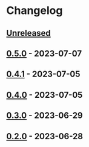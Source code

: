 # Changelog

## [Unreleased]

## [0.5.0] - 2023-07-07

## [0.4.1] - 2023-07-05

## [0.4.0] - 2023-07-05

## [0.3.0] - 2023-06-29

## [0.2.0] - 2023-06-28

[Unreleased]: https://github.com/getindata/dbt-graph-builder/compare/0.5.0...HEAD

[0.5.0]: https://github.com/getindata/dbt-graph-builder/compare/0.4.1...0.5.0

[0.4.1]: https://github.com/getindata/dbt-graph-builder/compare/0.4.0...0.4.1

[0.4.0]: https://github.com/getindata/dbt-graph-builder/compare/0.3.0...0.4.0

[0.3.0]: https://github.com/getindata/dbt-graph-builder/compare/0.2.0...0.3.0

[0.2.0]: https://github.com/getindata/dbt-graph-builder/compare/0fe243c85d6d000a8eb76ecc76d5e45278cd2886...0.2.0
